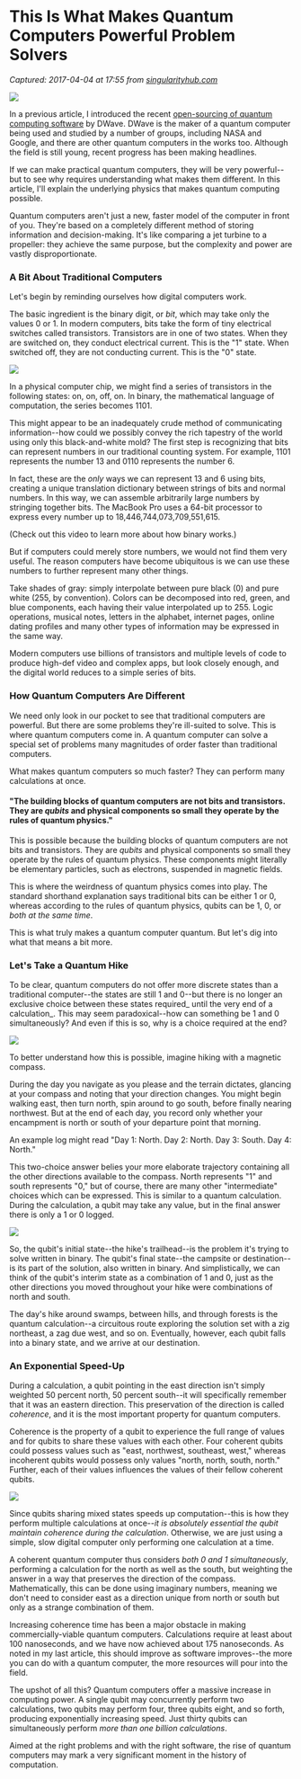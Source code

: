 # This Is What Makes Quantum Computers Powerful Problem Solvers

_Captured: 2017-04-04 at 17:55 from [singularityhub.com](https://singularityhub.com/2017/03/30/this-is-what-makes-quantum-computers-powerful-problem-solvers/)_

![](https://singularityhub.com/wp-content/uploads/2017/03/how-quantum-computers-work-6.jpg)

In a previous article, I introduced the recent [open-sourcing of quantum computing software](https://singularityhub.com/2017/01/28/quantum-computing-progress-will-speed-up-thanks-to-open-sourcing/) by DWave. DWave is the maker of a quantum computer being used and studied by a number of groups, including NASA and Google, and there are other quantum computers in the works too. Although the field is still young, recent progress has been making headlines.

If we can make practical quantum computers, they will be very powerful--but to see why requires understanding what makes them different. In this article, I'll explain the underlying physics that makes quantum computing possible.

Quantum computers aren't just a new, faster model of the computer in front of you. They're based on a completely different method of storing information and decision-making. It's like comparing a jet turbine to a propeller: they achieve the same purpose, but the complexity and power are vastly disproportionate.

### **A Bit About Traditional Computers**

Let's begin by reminding ourselves how digital computers work.

The basic ingredient is the binary digit, or _bit_, which may take only the values 0 or 1. In modern computers, bits take the form of tiny electrical switches called transistors. Transistors are in one of two states. When they are switched on, they conduct electrical current. This is the "1" state. When switched off, they are not conducting current. This is the "0" state.

![](https://singularityhub.com/wp-content/uploads/2017/03/quantum-computing-explainer-2.jpg)

In a physical computer chip, we might find a series of transistors in the following states: on, on, off, on. In binary, the mathematical language of computation, the series becomes 1101.

This might appear to be an inadequately crude method of communicating information--how could we possibly convey the rich tapestry of the world using only this black-and-white mold? The first step is recognizing that bits can represent numbers in our traditional counting system. For example, 1101 represents the number 13 and 0110 represents the number 6.

In fact, these are the _only_ ways we can represent 13 and 6 using bits, creating a unique translation dictionary between strings of bits and normal numbers. In this way, we can assemble arbitrarily large numbers by stringing together bits. The MacBook Pro uses a 64-bit processor to express every number up to 18,446,744,073,709,551,615.

(Check out this video to learn more about how binary works.)

But if computers could merely store numbers, we would not find them very useful. The reason computers have become ubiquitous is we can use these numbers to further represent many other things.

Take shades of gray: simply interpolate between pure black (0) and pure white (255, by convention). Colors can be decomposed into red, green, and blue components, each having their value interpolated up to 255. Logic operations, musical notes, letters in the alphabet, internet pages, online dating profiles and many other types of information may be expressed in the same way.

Modern computers use billions of transistors and multiple levels of code to produce high-def video and complex apps, but look closely enough, and the digital world reduces to a simple series of bits.

### **How Quantum Computers Are Different**

We need only look in our pocket to see that traditional computers are powerful. But there are some problems they're ill-suited to solve. This is where quantum computers come in. A quantum computer can solve a special set of problems many magnitudes of order faster than traditional computers.

What makes quantum computers so much faster? They can perform many calculations at once.

#### **"The building blocks of quantum computers are not bits and transistors. They are _qubits_ and physical components so small they operate by the rules of quantum physics."**

This is possible because the building blocks of quantum computers are not bits and transistors. They are _qubits_ and physical components so small they operate by the rules of quantum physics. These components might literally be elementary particles, such as electrons, suspended in magnetic fields.

This is where the weirdness of quantum physics comes into play. The standard shorthand explanation says traditional bits can be either 1 or 0, whereas according to the rules of quantum physics, qubits can be 1, 0, or _both at the same time_.

This is what truly makes a quantum computer quantum. But let's dig into what that means a bit more.

### **Let's Take a Quantum Hike**

To be clear, quantum computers do not offer more discrete states than a traditional computer--the states are still 1 and 0--but there is no longer an exclusive choice between these states required_ until the very end of a calculation_. This may seem paradoxical--how can something be 1 and 0 simultaneously? And even if this is so, why is a choice required at the end?

![](https://singularityhub.com/wp-content/uploads/2017/03/quantum-computing-explainer-1.jpg)

To better understand how this is possible, imagine hiking with a magnetic compass.

During the day you navigate as you please and the terrain dictates, glancing at your compass and noting that your direction changes. You might begin walking east, then turn north, spin around to go south, before finally nearing northwest. But at the end of each day, you record only whether your encampment is north or south of your departure point that morning.

An example log might read "Day 1: North. Day 2: North. Day 3: South. Day 4: North."

This two-choice answer belies your more elaborate trajectory containing all the other directions available to the compass. North represents "1" and south represents "0," but of course, there are many other "intermediate" choices which can be expressed. This is similar to a quantum calculation. During the calculation, a qubit may take any value, but in the final answer there is only a 1 or 0 logged.

![](https://singularityhub.com/wp-content/uploads/2017/03/what-is-quantum-computer-5.jpg)

So, the qubit's initial state--the hike's trailhead--is the problem it's trying to solve written in binary. The qubit's final state--the campsite or destination--is its part of the solution, also written in binary. And simplistically, we can think of the qubit's interim state as a combination of 1 and 0, just as the other directions you moved throughout your hike were combinations of north and south.

The day's hike around swamps, between hills, and through forests is the quantum calculation--a circuitous route exploring the solution set with a zig northeast, a zag due west, and so on. Eventually, however, each qubit falls into a binary state, and we arrive at our destination.

### **An Exponential Speed-Up**

During a calculation, a qubit pointing in the east direction isn't simply weighted 50 percent north, 50 percent south--it will specifically remember that it was an eastern direction. This preservation of the direction is called _coherence_, and it is the most important property for quantum computers.

Coherence is the property of a qubit to experience the full range of values and for qubits to share these values with each other. Four coherent qubits could possess values such as "east, northwest, southeast, west," whereas incoherent qubits would possess only values "north, north, south, north." Further, each of their values influences the values of their fellow coherent qubits.

![](https://singularityhub.com/wp-content/uploads/2017/03/how-quantum-computers-work-21.jpg)

Since qubits sharing mixed states speeds up computation--this is how they perform multiple calculations at once--_it is absolutely essential the qubit maintain coherence during the calculation_. Otherwise, we are just using a simple, slow digital computer only performing one calculation at a time.

A coherent quantum computer thus considers _both 0 and 1 simultaneously_, performing a calculation for the north as well as the south, but weighting the answer in a way that preserves the direction of the compass. Mathematically, this can be done using imaginary numbers, meaning we don't need to consider east as a direction unique from north or south but only as a strange combination of them.

Increasing coherence time has been a major obstacle in making commercially-viable quantum computers. Calculations require at least about 100 nanoseconds, and we have now achieved about 175 nanoseconds. As noted in my last article, this should improve as software improves--the more you can do with a quantum computer, the more resources will pour into the field.

The upshot of all this? Quantum computers offer a massive increase in computing power. A single qubit may concurrently perform two calculations, two qubits may perform four, three qubits eight, and so forth, producing exponentially increasing speed. Just thirty qubits can simultaneously perform _more than one billion calculations_.

Aimed at the right problems and with the right software, the rise of quantum computers may mark a very significant moment in the history of computation.
